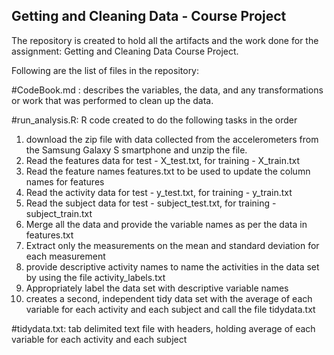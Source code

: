 ## Getting and Cleaning Data - Course Project

The repository is created to hold all the artifacts and the work done for the
assignment: Getting and Cleaning Data Course Project.

Following are the list of files in the repository: 

#CodeBook.md : describes the variables, the data, and any transformations or work that was performed to clean up the data.

#run_analysis.R: R code created to do the following tasks in the order
   1. download the zip file with data collected from the accelerometers from the Samsung Galaxy S smartphone and unzip the file.
   2. Read the features data for test - X_test.txt, for training - X_train.txt
   3. Read the feature names features.txt to be used to update the column names for features
   4. Read the activity data for test - y_test.txt, for training - y_train.txt
   5. Read the subject data for test - subject_test.txt, for training - subject_train.txt
   6. Merge all the data and provide the variable names as per the data in features.txt
   7. Extract only the measurements on the mean and standard deviation for each measurement
   8. provide descriptive activity names to name the activities in the data set by using the file activity_labels.txt
   9. Appropriately label the data set with descriptive variable names
   10. creates a second, independent tidy data set with the average of each variable for each activity and each subject and call the file tidydata.txt


#tidydata.txt: tab delimited text file with headers, holding average of each variable for each activity and each subject

